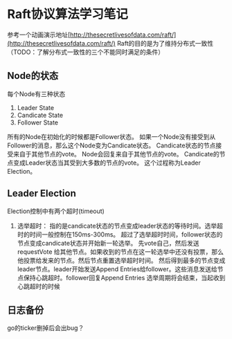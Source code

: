 # Raft协议算法学习笔记

参考一个动画演示地址[http://thesecretlivesofdata.com/raft/](http://thesecretlivesofdata.com/raft/)
Raft的目的是为了维持分布式一致性（TODO：了解分布式一致性的三个不能同时满足的条件）

## Node的状态
每个Node有三种状态
1. Leader State
2. Candicate State
3. Follower State

所有的Node在初始化的时候都是Follower状态。
如果一个Node没有接受到从Follower的消息，那么这个Node变为Candicate状态。
Candicate状态的节点接受来自于其他节点的vote。
Node会回复来自于其他节点的vote。
Candicate的节点变成Leader状态当其受到大多数的节点的vote。
这个过程称为Leader Election。

## Leader Election
Election控制中有两个超时(timeout)
1. 选举超时： 指的是candicate状态的节点变成leader状态的等待时间。选举超时的时间一般控制在150ms-300ms。
超过了选举超时时间，follower状态的节点变成candicate状态并开始新一轮选举。
先vote自己，然后发送requestVote 给其他节点。如果收到的节点在这一轮选举中还没有投票，那么他投票给发来的节点。然后节点重置选举超时时间。
然后得到最多的节点变成leader节点。leader开始发送Append Entries给follower。这些消息发送给节点保持心跳超时。follower回复Append Entries
选举周期将会结束，当起收到心跳超时的时候


## 日志备份

go的ticker删掉后会出bug？

